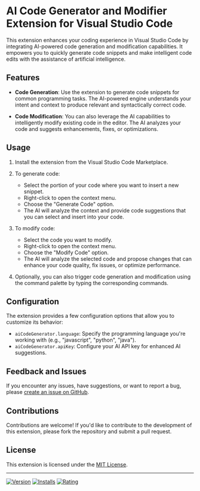 # AI Code Generator and Modifier Extension for Visual Studio Code

This extension enhances your coding experience in Visual Studio Code by integrating AI-powered code generation and modification capabilities. It empowers you to quickly generate code snippets and make intelligent code edits with the assistance of artificial intelligence.

## Features

- **Code Generation**: Use the extension to generate code snippets for common programming tasks. The AI-powered engine understands your intent and context to produce relevant and syntactically correct code.

- **Code Modification**: You can also leverage the AI capabilities to intelligently modify existing code in the editor. The AI analyzes your code and suggests enhancements, fixes, or optimizations.

## Usage

1. Install the extension from the Visual Studio Code Marketplace.

2. To generate code:
   - Select the portion of your code where you want to insert a new snippet.
   - Right-click to open the context menu.
   - Choose the "Generate Code" option.
   - The AI will analyze the context and provide code suggestions that you can select and insert into your code.

3. To modify code:
   - Select the code you want to modify.
   - Right-click to open the context menu.
   - Choose the "Modify Code" option.
   - The AI will analyze the selected code and propose changes that can enhance your code quality, fix issues, or optimize performance.

4. Optionally, you can also trigger code generation and modification using the command palette by typing the corresponding commands.

## Configuration

The extension provides a few configuration options that allow you to customize its behavior:

- `aiCodeGenerator.language`: Specify the programming language you're working with (e.g., "javascript", "python", "java").
- `aiCodeGenerator.apiKey`: Configure your AI API key for enhanced AI suggestions.

## Feedback and Issues

If you encounter any issues, have suggestions, or want to report a bug, please [create an issue on GitHub](https://github.com/your-username/your-extension-repo/issues).

## Contributions

Contributions are welcome! If you'd like to contribute to the development of this extension, please fork the repository and submit a pull request.

## License

This extension is licensed under the [MIT License](LICENSE).

---

[![Version](https://vsmarketplacebadge.apphb.com/version/your-extension-id.svg)](https://marketplace.visualstudio.com/items?itemName=your-extension-id)
[![Installs](https://vsmarketplacebadge.apphb.com/installs/your-extension-id.svg)](https://marketplace.visualstudio.com/items?itemName=your-extension-id)
[![Rating](https://vsmarketplacebadge.apphb.com/rating/your-extension-id.svg)](https://marketplace.visualstudio.com/items?itemName=your-extension-id)
